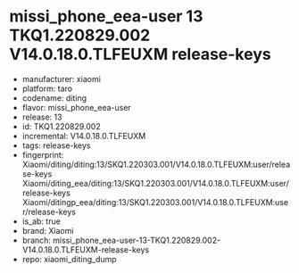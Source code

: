 # missi_phone_eea-user 13 TKQ1.220829.002 V14.0.18.0.TLFEUXM release-keys
- manufacturer: xiaomi
- platform: taro
- codename: diting
- flavor: missi_phone_eea-user
- release: 13
- id: TKQ1.220829.002
- incremental: V14.0.18.0.TLFEUXM
- tags: release-keys
- fingerprint: Xiaomi/diting/diting:13/SKQ1.220303.001/V14.0.18.0.TLFEUXM:user/release-keys
Xiaomi/diting_eea/diting:13/SKQ1.220303.001/V14.0.18.0.TLFEUXM:user/release-keys
Xiaomi/ditingp_eea/diting:13/SKQ1.220303.001/V14.0.18.0.TLFEUXM:user/release-keys
- is_ab: true
- brand: Xiaomi
- branch: missi_phone_eea-user-13-TKQ1.220829.002-V14.0.18.0.TLFEUXM-release-keys
- repo: xiaomi_diting_dump
